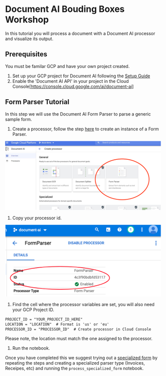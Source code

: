 # Document AI Bouding Boxes Workshop 

In this tutorial you will process a document with a Document AI processor and
visualize its output.

## Prerequisites 

You must be familar GCP and have your own project created.

1. Set up your GCP project for Document AI following the [Setup Guide](https://cloud.google.com/document-ai/docs/setup)
1. Enable the 'Document AI API' in your project in the Cloud Console[https://console.cloud.google.com/ai/document-ai]

## Form Parser Tutorial

In this step we will use the Document AI Form Parser to parse a generic sample form.

1. Create a processor, follow the step [here](https://cloud.google.com/document-ai/docs/create-processor) 
to create an instance of a Form Parser.

![processors](images/FormParser.png)

1. Copy your processor id.

![processorId](images/FormParserID.png)

1. Find the cell where the processor variables are set, you will also need your GCP Project ID.
```
PROJECT_ID = "YOUR_PROJECT_ID_HERE"
LOCATION = "LOCATION"  # Format is 'us' or 'eu'
PROCESSOR_ID = "PROCESSOR_ID"  # Create processor in Cloud Console
```
Please note, the location must match the one assigned to the processor. 

1. Run the notebook. 


Once you have completed this we suggest trying out a [specialized form](https://cloud.google.com/document-ai/docs/processor-overview) 
by repeating the steps and creating a specialized parser type 
(Invoices, Receipes, etc) and running the `process_specialized_form` notebook. 
